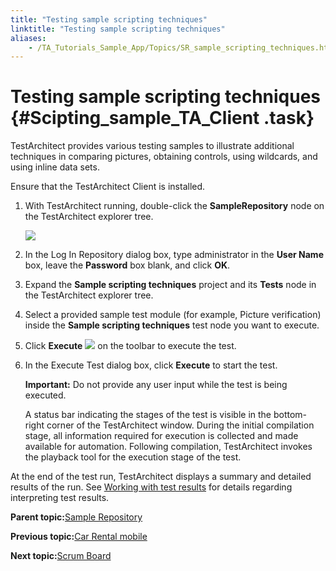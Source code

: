 ```yaml
--- 
title: "Testing sample scripting techniques"
linktitle: "Testing sample scripting techniques"
aliases: 
    - /TA_Tutorials_Sample_App/Topics/SR_sample_scripting_techniques.html
---
```

# Testing sample scripting techniques {#Scipting_sample_TA_Client .task}

TestArchitect provides various testing samples to illustrate additional techniques in comparing pictures, obtaining controls, using wildcards, and using inline data sets.

Ensure that the TestArchitect Client is installed.

1.  With TestArchitect running, double-click the **SampleRepository** node on the TestArchitect explorer tree.

    ![](../../reuse/../TA_Tutorials/Images/tut.Login_Repository.png)

2.  In the Log In Repository dialog box, type administrator in the **User Name** box, leave the **Password** box blank, and click **OK**.

3.  Expand the **Sample scripting techniques** project and its **Tests** node in the TestArchitect explorer tree.

4.  Select a provided sample test module \(for example, Picture verification\) inside the **Sample scripting techniques** test node you want to execute.

5.  Click **Execute** ![](../Images/btn.TAC_toolbar.Execute.png) on the toolbar to execute the test.

6.  In the Execute Test dialog box, click **Execute** to start the test.

    **Important:** Do not provide any user input while the test is being executed.

    A status bar indicating the stages of the test is visible in the bottom-right corner of the TestArchitect window. During the initial compilation stage, all information required for execution is collected and made available for automation. Following compilation, TestArchitect invokes the playback tool for the execution stage of the test.


At the end of the test run, TestArchitect displays a summary and detailed results of the run. See [Working with test results](../../reuse/../TA_Help/Topics/Test_result.html) for details regarding interpreting test results.

**Parent topic:**[Sample Repository](../../TA_Tutorials_Sample_App/Topics/SR_Sample_Repository_def.html)

**Previous topic:**[Car Rental mobile](../../TA_Tutorials_Sample_App/Topics/SR_Car_Rental_mobile_def.html)

**Next topic:**[Scrum Board](../../TA_Tutorials_Sample_App/Topics/SR_Scrum_Board_def.html)

